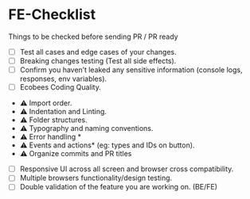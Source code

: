 # FE-Checklist
Things to be checked before sending PR / PR ready

- [ ] Test all cases and edge cases of your changes. 
- [ ] Breaking changes testing (Test all side effects).
- [ ] Confirm you haven’t leaked any sensitive information (console logs, responses, env variables).
- [ ] Ecobees Coding Quality.
- :warning: Import order.
- :warning: Indentation and Linting.
- :warning: Folder structures.
- :warning: Typography and naming conventions.
- :warning: Error handling *
- :warning: Events and actions*  (eg: types and IDs on button).
- :warning: Organize commits and PR titles
- [ ] Responsive UI across all screen and browser cross compatibility.
- [ ] Multiple browsers functionality/design testing. 
- [ ] Double validation of the feature you are working on. (BE/FE)
